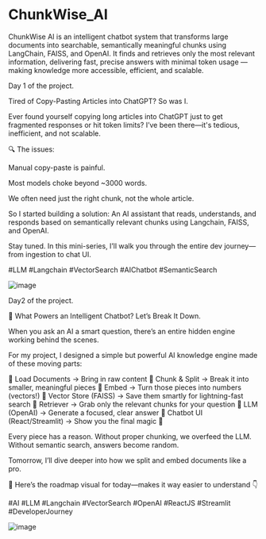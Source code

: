 # ChunkWise_AI
ChunkWise AI is an intelligent chatbot system that transforms large documents into searchable, semantically meaningful chunks using LangChain, FAISS, and OpenAI. It finds and retrieves only the most relevant information, delivering fast, precise answers with minimal token usage — making knowledge more accessible, efficient, and scalable.

Day 1 of the project.

Tired of Copy-Pasting Articles into ChatGPT? So was I.

Ever found yourself copying long articles into ChatGPT just to get fragmented responses or hit token limits?
I’ve been there—it's tedious, inefficient, and not scalable.

🔍 The issues:

Manual copy-paste is painful.

Most models choke beyond ~3000 words.

We often need just the right chunk, not the whole article.

So I started building a solution:
An AI assistant that reads, understands, and responds based on semantically relevant chunks using Langchain, FAISS, and OpenAI.

Stay tuned. In this mini-series, I’ll walk you through the entire dev journey—from ingestion to chat UI.

#LLM #Langchain #VectorSearch #AIChatbot #SemanticSearch

![image](https://github.com/user-attachments/assets/c19e25a0-dd9c-4c59-93ae-95477bc6da1c)

Day2 of the project.

🚀 What Powers an Intelligent Chatbot? Let’s Break It Down.

When you ask an AI a smart question, there’s an entire hidden engine working behind the scenes.

For my project, I designed a simple but powerful AI knowledge engine made of these moving parts:

🔹 Load Documents → Bring in raw content
🔹 Chunk & Split → Break it into smaller, meaningful pieces
🔹 Embed → Turn those pieces into numbers (vectors!)
🔹 Vector Store (FAISS) → Save them smartly for lightning-fast search
🔹 Retriever → Grab only the relevant chunks for your question
🔹 LLM (OpenAI) → Generate a focused, clear answer
🔹 Chatbot UI (React/Streamlit) → Show you the final magic 💬

Every piece has a reason.
Without proper chunking, we overfeed the LLM.
Without semantic search, answers become random.

Tomorrow, I’ll dive deeper into how we split and embed documents like a pro.

👀 Here’s the roadmap visual for today—makes it way easier to understand 👇

#AI #LLM #Langchain #VectorSearch #OpenAI #ReactJS #Streamlit #DeveloperJourney

![image](https://github.com/user-attachments/assets/7b6a347b-5a36-464d-94e0-6153e75e7e91)
